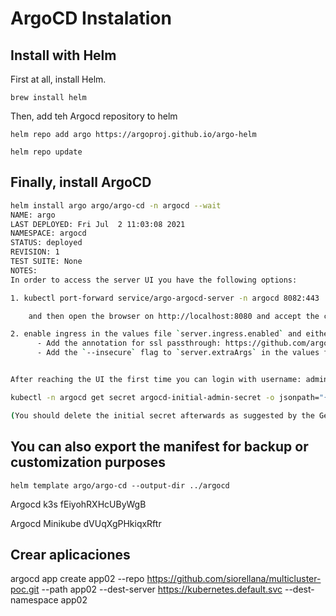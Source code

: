 # ArgoCD Instalation

## Install with Helm

First at all, install Helm.

`brew install helm`

Then, add teh Argocd repository to helm

`helm repo add argo https://argoproj.github.io/argo-helm`

`helm repo update`

## Finally, install ArgoCD

```bash
helm install argo argo/argo-cd -n argocd --wait
NAME: argo
LAST DEPLOYED: Fri Jul  2 11:03:08 2021
NAMESPACE: argocd
STATUS: deployed
REVISION: 1
TEST SUITE: None
NOTES:
In order to access the server UI you have the following options:

1. kubectl port-forward service/argo-argocd-server -n argocd 8082:443

    and then open the browser on http://localhost:8080 and accept the certificate

2. enable ingress in the values file `server.ingress.enabled` and either
      - Add the annotation for ssl passthrough: https://github.com/argoproj/argo-cd/blob/master/docs/operator-manual/ingress.md#option-1-ssl-passthrough
      - Add the `--insecure` flag to `server.extraArgs` in the values file and terminate SSL at your ingress: https://github.com/argoproj/argo-cd/blob/master/docs/operator-manual/ingress.md#option-2-multiple-ingress-objects-and-hosts


After reaching the UI the first time you can login with username: admin and the random password generated during the installation. You can find the password by running:

kubectl -n argocd get secret argocd-initial-admin-secret -o jsonpath="{.data.password}" | base64 -d

(You should delete the initial secret afterwards as suggested by the Getting Started Guide: https://github.com/argoproj/argo-cd/blob/master/docs/getting_started.md#4-login-using-the-cli)
```

## You can also export the manifest for backup or customization purposes

`
helm template argo/argo-cd --output-dir ../argocd
`

Argocd k3s
fEiyohRXHcUByWgB

Argocd Minikube
dVUqXgPHkiqxRftr


## Crear aplicaciones

argocd app create app02 --repo https://github.com/siorellana/multicluster-poc.git --path app02 --dest-server https://kubernetes.default.svc --dest-namespace app02




